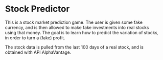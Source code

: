 # Stock Predictor
This is a stock market prediction game.
The user is given some fake currency, and is then allowed to make fake investments into real stocks using that money.
The goal is to learn how to predict the variation of stocks, in order to turn a (fake) profit.

The stock data is pulled from the last 100 days of a real stock, and is obtained with API AlphaVantage.
